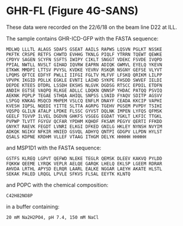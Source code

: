 # GHR-FL (Figure 4G-SANS)

These data were recorded on the 22/6/18 on the beam line D22 at ILL.

The sample contains GHR-ICD-GFP with the FASTA sequence:

	MDLWQ LLLTL ALAGS SDAFS GSEAT AAILS RAPWS LQSVN PGLKT NSSKE
	PKFTK CRSPE RETFS CHWTD EVHHG TKNLG PIQLF YTRRN TQEWT QEWKE 
	CPDYV SAGEN SCYFN SSFTS IWIPY CIKLT SNGGT VDEKC FSVDE IVQPD 
	PPIAL NWTLL NVSLT GIHAD IQVRW EAPRN ADIQK GWMVL EYELQ YKEVN 
	ETKWK MMDPI LTTSV PVYSL KVDKE YEVRV RSKQR NSGNY GEFSE VLYVT
	LPQMS QFTCE EDFYF PWLLI IIFGI FGLTV MLFVF LFSKQ QRIKM LILPP 
	VPVPK IKGID PDLLK EGKLE EVNTI LAIHD SYKPE FHSDD SWVEF IELDI
	DEPDE KTEES DTDRL LSSDH EKSHS NLGVK DGDSG RTSCC EPDIL ETDFN 
	ANDIH EGTSE VAQPQ RLKGE ADLLC LDQKN QNNSP YHDAC PATQQ PSVIQ 
	AEKNK PQPLP TEGAE STHQA AHIQL SNPSS LSNID FYAQV SDITP AGSVV 
	LSPGQ KNKAG MSQCD MHPEM VSLCQ ENFLM DNAYF CEADA KKCIP VAPHI 
	KVESH IQPSL NQEDI YITTE SLTTA AGRPG TGEHV PGSEM PVPDY TSIHI
	VQSPQ GLILN ATALP LPDKE FLSSC GYVST DQLNK IMPEN LYFQS QFMSK
	GEELF TGVVP ILVEL DGDVN GHKFS VSGEG EGDAT YGKLT LKFIC TTGKL 
	PVPWP TLVTT FGYGV QCFAR YPDHM KQHDF FKSAM PEGYV QERTI FFKDD 
	GNYKT RAEVK FEGDT LVNRI ELKGI DFKED GNILG HKLEY NYNSH NVYIM 
	ADKQK NGIKV NFKIR HNIED GSVQL ADHYQ QNTPI GDGPV LLPDN HYLST 
	QSALS KDPNE KRDHM VLLEF VTAAG ITHGM DELYK HHHHH HHHHH

and MSP1D1 with the FASTA sequence:

	GSTFS KLREQ LGPVT QEFWD NLEKE TEGLR QEMSK DLEEV KAKVQ PYLDD
	FQKKW QEEME LYRQK VEPLR AELQE GARQK LHELQ EKLSP LGEEM RDRAR
	AHVDA LRTHL APYSD ELRQR LAARL EALKE NGGAR LAEYH AKATE HLSTL 
	SEKAK PALED LRQGL LPVLE SFKVS FLSAL EEYTK KLNTQ

and POPC with the chemical composition:

	C42H82NO8P

in a buffer containing:

	20 mM Na2H2PO4, pH 7.4, 150 mM NaCl
